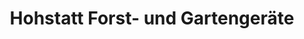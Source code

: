 ---
title: "Hohstatt Forst- und Gartengeräte"
url: /boxberg/hohstatt-forst-und-gartengeraete/
shop: Allgemein
---